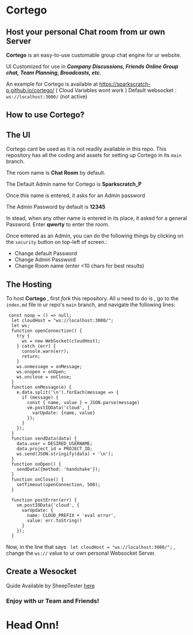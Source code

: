 # Cortego

Host your personal Chat room from ur own Server
---
 **Cortego** is an easy-to-use customable group chat engine for ur website.
 
 UI Customized for use in ***Company Discussions, Friends Online Group chat, Team Planning, Broadcasts, etc.***

 An example for Cortego is available at https://sparkscratch-p.github.io/cortego/ ( Cloud Variables wont work )
 Default websocket : `ws://localhost:3000/` (not active)


## How to use Cortego?

The UI
---

 Cortego cant be used as it is not readily available in this repo.
   This repository has all the coding and assets for setting up Cortego in its `main` branch.
  
   The room name is **Chat Room** by default.
  
   The Default Admin name for Cortego is **Sparkscratch_P**
   
   Once this name is entered, it asks for an Admin password
   
   The Admin Password by default is **12345**
   
   In stead, when any other name is entered in its place, it asked for a general Password. Enter **qwerty** to enter the room.
  
  Once entered as an Admin, you can do the following things by clicking on the `security` button on top-left of screen.:
  
  - Change default Password
  - Change Admin Password
  - Change Room name (enter <10 chars for best results)

The Hosting
---

To host **Cortego** , first *fork* this repository. All u need to do is , go to the `index.md` file in ur repo's `main` branch, and navigate the following lines: 

```
 const noop = () => null;
  let cloudHost = "ws://localhost:3000/";
  let ws;
  function openConnection() {
    try {
      ws = new WebSocket(cloudHost);
    } catch (err) {
      console.warn(err);
      return;
    }
    ws.onmessage = onMessage;
    ws.onopen = onOpen;
    ws.onclose = onClose;
  }
  function onMessage(e) {
    e.data.split('\n').forEach(message => {
      if (message) {
        const { name, value } = JSON.parse(message)
        vm.postIOData('cloud', {
          varUpdate: {name, value}
        });
      }
    });
  }
  function sendData(data) {
    data.user = DESIRED_USERNAME;
    data.project_id = PROJECT_ID;
    ws.send(JSON.stringify(data) + '\n');
  }
  function onOpen() {
    sendData({method: 'handshake'});
  }
  function onClose() {
    setTimeout(openConnection, 500);
  }
  
  function postError(err) {
    vm.postIOData('cloud', {
      varUpdate: {
        name: CLOUD_PREFIX + 'eval error',
        value: err.toString()
      }
    });
  ]
  ```

 Now, in the line that says ` let cloudHost = "ws://localhost:3000/";` , change the `ws://` value to ur own personal Websocket Server.
 
 
 Create a Wesocket
 ---
 
 Quide Available by SheepTester [here](https://github.com/SheepTester/primitive-cloud-server#primitive-cloud-server)


### Enjoy with ur Team and Friends!

# Head Onn!

























